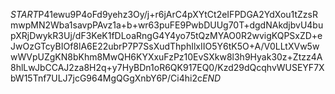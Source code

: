 $START$P41ewu9P4oFd9yehz3Oy/j+r6jArC4pXYtCt2eIFPDGA2YdXou1tZzsRmwpMN2Wba1savpPAvz1a+b+wr63puFE9PwbDUUg70T+dgdNAkdjbvU4bupXRjDwykR3Uj/dF3KeK1fDLoaRngG4Y4yo75tQzMYAO0R2wvigKQPSxZD+eJwOzGTcyBIOf8lA6E22ubrP7P7SsXudThphIlxIIO5Y6tK5O+A/V0LLtXVw5wwWVpUZgKN8bKhm8MwQH6KYXxuFzPz10EvSXkw8l3h9Hyak30z+Ztzz4A8hlLwJbCCAJ2za8H2q+y7HyBDn1oR6QK917EQ0/Kzd29dQcqhvWUSEYF7XbW15Tnf7ULJ7jcG964MgQGgXnbY6P/Ci4hi2c$END$